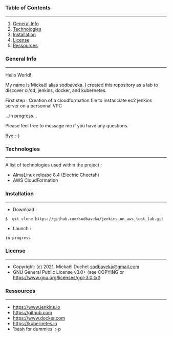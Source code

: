 ### Table of Contents
***
1. [General Info](#general-info)
2. [Technologies](#technologies)
3. [Installation](#installation)
4. [License](#License)
5. [Ressources](#Ressources)

### General Info
***
Hello World!

My name is Mickaël alias sodbaveka.
I created this repository as a lab to discover ci/cd, jenkins, docker, and kubernetes.

First step : Creation of a cloudformation file to instanciate ec2 jenkins server on a personnal VPC

...In progress...

Please feel free to message me if you have any questions.

Bye ;-)

### Technologies
***
A list of technologies used within the project :
* AlmaLinux release 8.4 (Electric Cheetah)
* AWS CloudFormation

### Installation
***
* Download :
```
$  git clone https://github.com/sodbaveka/jenkins_on_aws_test_lab.git
```

* Launch :
```
in progress
```

### License
***
* Copyright: (c) 2021, Mickaël Duchet <sodbaveka@gmail.com>
* GNU General Public License v3.0+ (see COPYING or https://www.gnu.org/licenses/gpl-3.0.txt)

### Ressources
***
* https://www.jenkins.io
* https://github.com
* https://www.docker.com
* https://kubernetes.io
* 'bash for dummies’ :-p 

